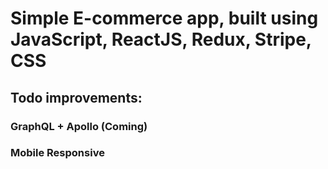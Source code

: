 # Simple E-commerce app, built using JavaScript, ReactJS, Redux, Stripe, CSS

## Todo improvements:

### GraphQL + Apollo (Coming)
### Mobile Responsive
